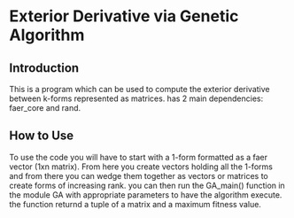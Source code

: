 ﻿# Exterior Derivative via Genetic Algorithm

## Introduction
This is a program which can be used to compute the exterior derivative between k-forms represented as matrices. has 2 main dependencies: faer_core and rand.

## How to Use
To use the code you will have to start with a 1-form formatted as a faer vector (1xn matrix). From here you create vectors holding all the 1-forms and from there you can wedge them together as vectors or matrices to create forms of increasing rank. you can then run the GA_main() function in the module GA with appropriate parameters to have the algorithm execute. the function returnd a tuple of a matrix and a maximum fitness value. 
